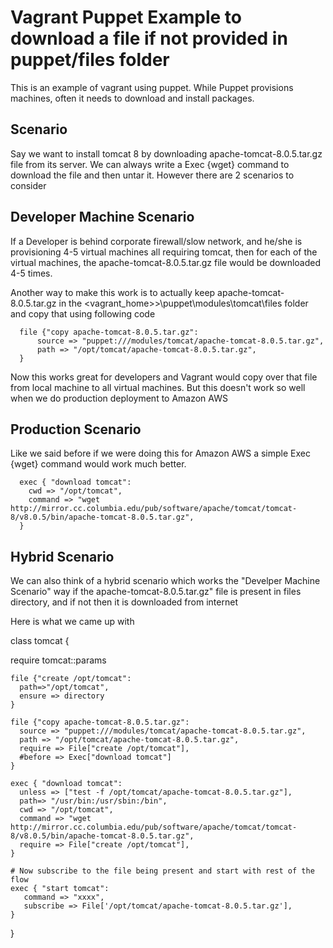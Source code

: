 Vagrant Puppet Example to download a file if not provided in puppet/files folder
==========================
This is an example of vagrant using puppet. While Puppet provisions machines, often it needs to download and install packages.

Scenario
-------
Say we want to install tomcat 8 by downloading apache-tomcat-8.0.5.tar.gz file from its server. We can always write a Exec {wget} command to download the file
and then untar it. However there are 2 scenarios to consider


Developer Machine Scenario
-------
If a Developer is behind corporate firewall/slow network, and he/she is provisioning 4-5 virtual machines all requiring tomcat, then
for each of the virtual machines, the apache-tomcat-8.0.5.tar.gz file would be downloaded 4-5 times.

Another way to make this work is to actually keep apache-tomcat-8.0.5.tar.gz in the <vagrant_home>>\puppet\modules\tomcat\files folder
and copy that using following code

      file {"copy apache-tomcat-8.0.5.tar.gz":
          source => "puppet:///modules/tomcat/apache-tomcat-8.0.5.tar.gz",
          path => "/opt/tomcat/apache-tomcat-8.0.5.tar.gz",
      }

Now this works great for developers and Vagrant would copy over that file from local machine to all virtual machines.
But this doesn't work so well when we do production deployment to Amazon AWS


Production Scenario
----------
Like we said before if we were doing this for Amazon AWS a simple Exec {wget} command would work much better.

      exec { "download tomcat":
        cwd => "/opt/tomcat",
        command => "wget http://mirror.cc.columbia.edu/pub/software/apache/tomcat/tomcat-8/v8.0.5/bin/apache-tomcat-8.0.5.tar.gz",
      }

Hybrid Scenario
-----------
We can also think of a hybrid scenario which works the "Develper Machine Scenario" way if the apache-tomcat-8.0.5.tar.gz" file
is present in files directory, and if not then it is downloaded from internet

Here is what we came up with

  class tomcat {
  
  require tomcat::params
  
    file {"create /opt/tomcat":
      path=>"/opt/tomcat",
      ensure => directory
    }
  
    file {"copy apache-tomcat-8.0.5.tar.gz":
      source => "puppet:///modules/tomcat/apache-tomcat-8.0.5.tar.gz",
      path => "/opt/tomcat/apache-tomcat-8.0.5.tar.gz",
      require => File["create /opt/tomcat"],
      #before => Exec["download tomcat"]
    }
  
    exec { "download tomcat":
      unless => ["test -f /opt/tomcat/apache-tomcat-8.0.5.tar.gz"],
      path=> "/usr/bin:/usr/sbin:/bin",
      cwd => "/opt/tomcat",
      command => "wget http://mirror.cc.columbia.edu/pub/software/apache/tomcat/tomcat-8/v8.0.5/bin/apache-tomcat-8.0.5.tar.gz",
      require => File["create /opt/tomcat"],
    }
    
    # Now subscribe to the file being present and start with rest of the flow
    exec { "start tomcat":
       command => "xxxx",
       subscribe => File['/opt/tomcat/apache-tomcat-8.0.5.tar.gz'],
    }
  }




